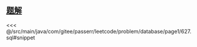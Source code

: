 <!-- @include: @/src/main/java/com/gitee/passerr/leetcode/problem/database/page1/627.md -->
## [题解](https://github.com/PasseRR/JavaLeetCode/blob/master/src/main/java/com/gitee/passerr/leetcode/problem/database/page1/627.sql)
<<< @/src/main/java/com/gitee/passerr/leetcode/problem/database/page1/627.sql#snippet
